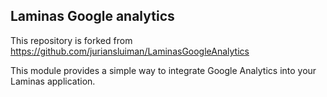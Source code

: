 Laminas Google analytics
-----------------

This repository is forked from https://github.com/juriansluiman/LaminasGoogleAnalytics

This module provides a simple way to integrate Google Analytics into your Laminas application.